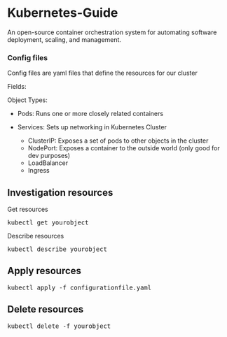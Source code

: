 # Kubernetes-Guide
An open-source container orchestration system for automating software deployment, scaling, and management.

### Config files
Config files are yaml files that define the resources for our cluster

Fields:

Object Types:
- Pods: Runs one or more closely related containers

- Services: Sets up networking in Kubernetes Cluster
    - ClusterIP: Exposes a set of pods to other objects in the cluster
    - NodePort: Exposes a container to the outside world (only good for dev purposes)
    - LoadBalancer
    - Ingress
 
## Investigation resources

Get resources 
<pre>kubectl get yourobject</pre>

Describe resources
<pre>kubectl describe yourobject</pre>

## Apply resources

<pre>kubectl apply -f configurationfile.yaml</pre>

## Delete resources
<pre>kubectl delete -f yourobject</pre>
